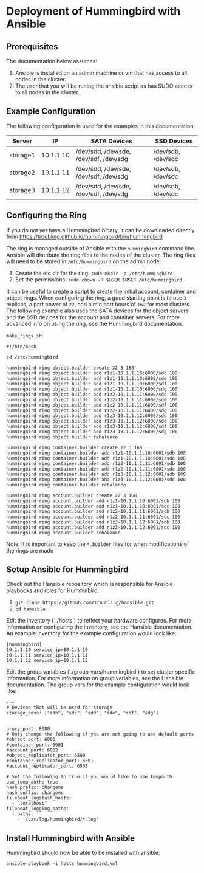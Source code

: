 Deployment of Hummingbird with Ansible
======================================

Prerequisites
-------------

The documentation below assumes:

  1.  Ansible is installed on an admin machine or vm that has access to all nodes in the cluster.
  2.  The user that you will be runing the ansible script as has SUDO access to all nodes in the cluster.

Example Configuration
---------------------

The following configuration is used for the examples in this documentation:

| Server | IP | SATA Devices | SSD Devices |
| ------ | -- | ------------ | ----------- |
| storage1 | 10.1.1.10 | /dev/sdd, /dev/sde, /dev/sdf, /dev/sdg | /dev/sdb, /dev/sdc | 
| storage2 | 10.1.1.11 | /dev/sdd, /dev/sde, /dev/sdf, /dev/sdg | /dev/sdb, /dev/sdc | 
| storage3 | 10.1.1.12 | /dev/sdd, /dev/sde, /dev/sdf, /dev/sdg | /dev/sdb, /dev/sdc |

Configuring the Ring
--------------------

If you do not yet have a Hummingbird binary, it can be downloaded directly from https://troubling.github.io/hummingbird/bin/hummingbird

The ring is managed outside of Ansible with the `hummingbird` command line.  Ansible will distribute the ring files to the nodes of the cluster.  The ring files will need to be stored in `/etc/hummingbird` on the admin node:

  1.  Create the etc dir for the ring: `sudo mkdir -p /etc/hummingbird`
  2.  Set the permissions: `sudo chown -R $USER.$USER /etc/hummingbird`

It can be useful to create a script to create the initial account, container and object rings.  When configuring the ring, a good starting point is to use `3` replicas, a part power of `22`, and a min part hours of `162` for most clusters.  The following example also uses the SATA devices for the object servers and the SSD devices for the account and container servers.  For more advanced info on using the ring, see the Hummingbird documentation.

`make_rings.sh`:
```
#!/bin/bash

cd /etc/hummingbird

hummingbird ring object.builder create 22 3 168
hummingbird ring object.builder add r1z1-10.1.1.10:6000/sdd 100
hummingbird ring object.builder add r1z1-10.1.1.10:6000/sde 100
hummingbird ring object.builder add r1z1-10.1.1.10:6000/sdf 100
hummingbird ring object.builder add r1z1-10.1.1.10:6000/sdg 100
hummingbird ring object.builder add r1z2-10.1.1.11:6000/sdd 100
hummingbird ring object.builder add r1z2-10.1.1.11:6000/sde 100
hummingbird ring object.builder add r1z2-10.1.1.11:6000/sdf 100
hummingbird ring object.builder add r1z2-10.1.1.11:6000/sdg 100
hummingbird ring object.builder add r1z3-10.1.1.12:6000/sdd 100
hummingbird ring object.builder add r1z3-10.1.1.12:6000/sde 100
hummingbird ring object.builder add r1z3-10.1.1.12:6000/sdf 100
hummingbird ring object.builder add r1z3-10.1.1.12:6000/sdg 100
hummingbird ring object.builder rebalance

hummingbird ring container.builder create 22 3 168
hummingbird ring container.builder add r1z1-10.1.1.10:6001/sdb 100
hummingbird ring container.builder add r1z1-10.1.1.10:6001/sdc 100
hummingbird ring container.builder add r1z2-10.1.1.11:6001/sdb 100
hummingbird ring container.builder add r1z2-10.1.1.11:6001/sdc 100
hummingbird ring container.builder add r1z3-10.1.1.12:6001/sdb 100
hummingbird ring container.builder add r1z3-10.1.1.12:6001/sdc 100
hummingbird ring container.builder rebalance

hummingbird ring account.builder create 22 3 168
hummingbird ring account.builder add r1z1-10.1.1.10:6001/sdb 100
hummingbird ring account.builder add r1z1-10.1.1.10:6001/sdc 100
hummingbird ring account.builder add r1z2-10.1.1.11:6001/sdb 100
hummingbird ring account.builder add r1z2-10.1.1.11:6001/sdc 100
hummingbird ring account.builder add r1z3-10.1.1.12:6001/sdb 100
hummingbird ring account.builder add r1z3-10.1.1.12:6001/sdc 100
hummingbird ring account.builder rebalance
```

Note: It is important to keep the `*.builder` files for when modifications of the rings are made

Setup Ansible for Hummingbird
-----------------------------

Check out the Hansible repository which is responsible for Ansible playbooks and roles for Humminbird.

  1.  `git clone https://github.com/troubling/hansible.git`
  2.  `cd hansible`

Edit the inventory (`./hosts') to reflect your hardware configures.  For more information on configuring the inventory, see the Hansible documentaiton.  An example inventory for the example configuration would look like:

```
[hummingbird]
10.1.1.10 service_ip=10.1.1.10
10.1.1.11 service_ip=10.1.1.11
10.1.1.12 service_ip=10.1.1.12
```

Edit the group variables ('./group_vars/hummingbird') to set cluster specific information.  For more information on group variables, see the Hansible documentation.  The group vars for the example configuration would look like:

```
---
# Devices that will be used for storage
storage_devs: ["sdb", "sdc", "sdd", "sde", "sdf", "sdg"]


proxy_port: 8080
# Only change the following if you are not going to use default ports
#object_port: 6000
#container_port: 6001
#account_port: 6002
#object_replicator_port: 6500
#container_replicator_port: 6501
#account_replicator_port: 6502

# Set the following to true if you would like to use tempauth
use_temp_auth: true
hash_prefix: changeme
hash_suffix: changeme
filebeat_logstash_hosts:
  - "localhost"
filebeat_logging_paths:
  - paths:
    - '/var/log/hummingbird/*.log'
```

Install Hummingbird with Ansible
--------------------------------

Hummingbird should now be able to be installed with ansible:

`ansible-playbook -i hosts hummingbird.yml`

